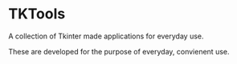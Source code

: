 # TKTools
A collection of Tkinter made applications for everyday use.

These are developed for the purpose of everyday, convienent use. 
